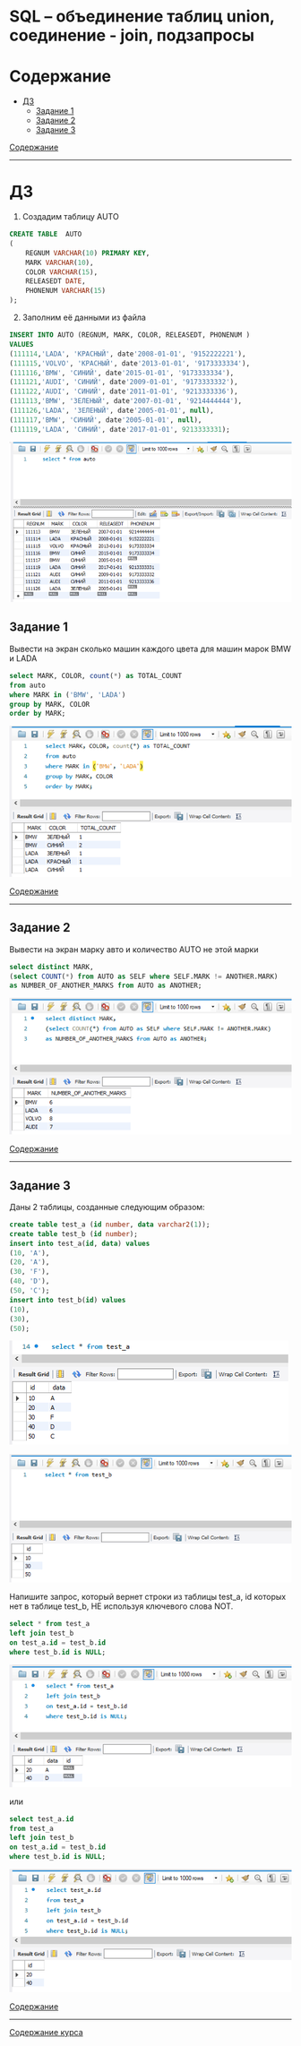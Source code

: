 # SQL – объединение таблиц union, соединение - join, подзапросы

# Содержание


+ [ДЗ](#дз)
    + [Задание 1](#задание-1)
    + [Задание 2](#задание-2)
    + [Задание 3](#задание-3)


[Содержание](#содержание)

<hr>

# ДЗ

1. Создадим таблицу AUTO

```sql
CREATE TABLE  AUTO 
(       
	REGNUM VARCHAR(10) PRIMARY KEY, 
	MARK VARCHAR(10), 
	COLOR VARCHAR(15),
	RELEASEDT DATE, 
	PHONENUM VARCHAR(15)
);
```

2. Заполним её данными из файла

```sql
INSERT INTO AUTO (REGNUM, MARK,	COLOR, RELEASEDT, PHONENUM )
VALUES
(111114,'LADA', 'КРАСНЫЙ', date'2008-01-01', '9152222221'),
(111115,'VOLVO', 'КРАСНЫЙ', date'2013-01-01', '9173333334'),
(111116,'BMW', 'СИНИЙ', date'2015-01-01', '9173333334'),
(111121,'AUDI', 'СИНИЙ', date'2009-01-01', '9173333332'),
(111122,'AUDI', 'СИНИЙ', date'2011-01-01', '9213333336'),
(111113,'BMW', 'ЗЕЛЕНЫЙ', date'2007-01-01', '9214444444'),
(111126,'LADA', 'ЗЕЛЕНЫЙ', date'2005-01-01', null),
(111117,'BMW', 'СИНИЙ', date'2005-01-01', null),
(111119,'LADA', 'СИНИЙ', date'2017-01-01', 9213333331);
```

![004](/GB_SQL/Pictures/004_001.PNG)

## Задание 1
Вывести на экран сколько машин каждого цвета для машин марок BMW и LADA

```sql
select MARK, COLOR, count(*) as TOTAL_COUNT
from auto
where MARK in ('BMW', 'LADA')
group by MARK, COLOR
order by MARK;
```

![004](/GB_SQL/Pictures/004_002.PNG)

[Содержание](#содержание)

<hr>

## Задание 2 

Вывести на экран марку авто и количество AUTO не этой марки

```sql
select distinct MARK,
(select COUNT(*) from AUTO as SELF where SELF.MARK != ANOTHER.MARK)
as NUMBER_OF_ANOTHER_MARKS from AUTO as ANOTHER;
```

![004](/GB_SQL/Pictures/004_003.PNG)

[Содержание](#содержание)

<hr>

## Задание 3

Даны 2 таблицы, созданные следующим образом:

```sql
create table test_a (id number, data varchar2(1));
create table test_b (id number);
insert into test_a(id, data) values
(10, 'A'),
(20, 'A'),
(30, 'F'),
(40, 'D'),
(50, 'C');
insert into test_b(id) values
(10),
(30),
(50);
```

![004](/GB_SQL/Pictures/004_004.PNG)

![004](/GB_SQL/Pictures/004_005.PNG)

Напишите запрос, который вернет строки из таблицы test_a, id которых нет в таблице test_b, НЕ используя ключевого слова NOT.

```sql
select * from test_a
left join test_b 
on test_a.id = test_b.id
where test_b.id is NULL;
```

![004](/GB_SQL/Pictures/004_006.PNG)

или 

```sql
select test_a.id
from test_a
left join test_b 
on test_a.id = test_b.id
where test_b.id is NULL;
```

![004](/GB_SQL/Pictures/004_007.PNG)

[Содержание](#содержание)

<hr>

[Содержание курса](/GB_SQL/README.md)